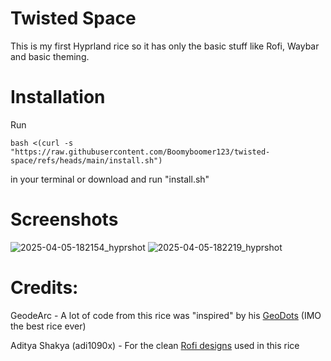 # Twisted Space

This is my first Hyprland rice so it has only the basic stuff like Rofi, Waybar and basic theming.

# Installation
Run
```
bash <(curl -s "https://raw.githubusercontent.com/Boomyboomer123/twisted-space/refs/heads/main/install.sh")
```
in your terminal or download and run "install.sh"

# Screenshots
![2025-04-05-182154_hyprshot](https://github.com/user-attachments/assets/a639ae85-c6aa-4574-a6e3-bbf15f1ee266)
![2025-04-05-182219_hyprshot](https://github.com/user-attachments/assets/42db560e-4886-4335-abdc-6ebbf899418e)


# Credits:

GeodeArc - A lot of code from this rice was "inspired" by his [GeoDots](https://github.com/GeodeArc/GeoDots) (IMO the best rice ever)

Aditya Shakya (adi1090x) - For the clean [Rofi designs](https://github.com/adi1090x/rofi) used in this rice
